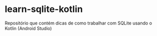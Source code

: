 # learn-sqlite-kotlin
Repositório que contém dicas de como trabalhar com SQLite usando o Kotlin (Android Studio)
